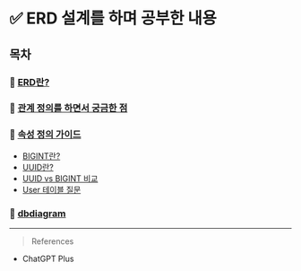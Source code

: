 # ✅ ERD 설계를 하며 공부한 내용
## 목차

### 📌 [ERD란?](1.ERD_공부.md)

### 📌 [관계 정의를 하면서 궁금한 점](2.관계_정의_공부.md)

### 📌 [속성 정의 가이드](3.속성_정의_공부.md)
- [BIGINT란?](실전_고민&질문_정리/BIGINT_정리.md)
- [UUID란?](실전_고민&질문_정리/UUID_정리.md)
- [UUID vs BIGINT 비교](실전_고민&질문_정리/UUID_BIGINT_비교.md)
- [User 테이블 질문](실전_고민&질문_정리/User_Table_질문.md)

### 📌 [dbdiagram](4.dbdiagram_공부.md)

---

> References
- ChatGPT Plus
